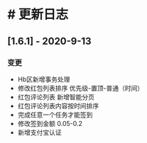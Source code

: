 # # 更新日志
  
  ## [1.6.1] - 2020-9-13
  
  ### 变更
  
  * Hb区新增事务处理
  * 修改红包列表排序 优先级-置顶-普通（时间）
  * 红包评论列表 新增智能分页
  * 红包评论列表内容按时间排序
  * 完成任意一个任务才能签到
  * 修改签到金额 0.05-0.2
  * 新增支付宝认证